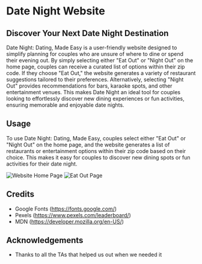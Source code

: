 # Date Night Website

## Discover Your Next Date Night Destination


Date Night: Dating, Made Easy is a user-friendly website designed to simplify planning for couples who are unsure of where to dine or spend their evening out. By simply selecting either "Eat Out" or "Night Out" on the home page, couples can receive a curated list of options within their zip code. If they choose "Eat Out," the website generates a variety of restaurant suggestions tailored to their preferences. Alternatively, selecting "Night Out" provides recommendations for bars, karaoke spots, and other entertainment venues. This makes Date Night an ideal tool for couples looking to effortlessly discover new dining experiences or fun activities, ensuring memorable and enjoyable date nights.


## Usage

To use Date Night: Dating, Made Easy, couples select either "Eat Out" or "Night Out" on the home page, and the website generates a list of restaurants or entertainment options within their zip code based on their choice. This makes it easy for couples to discover new dining spots or fun activities for their date night.

<img src="" alt="Website Home Page">

<img src="" alt="Eat Out Page">


## Credits

* Google Fonts (https://fonts.google.com/)
* Pexels (https://www.pexels.com/leaderboard/)
* MDN (https://developer.mozilla.org/en-US/)

## Acknowledgements

* Thanks to all the TAs that helped us out when we needed it